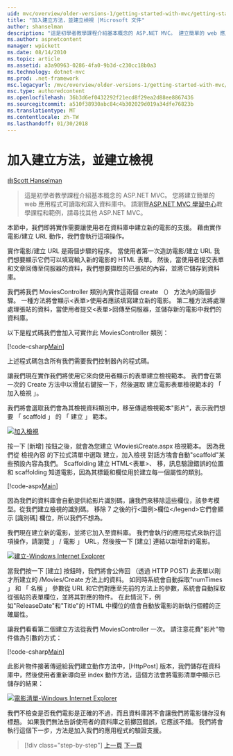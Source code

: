 ```yaml
---
uid: mvc/overview/older-versions-1/getting-started-with-mvc/getting-started-with-mvc-part6
title: "加入建立方法，並建立檢視 |Microsoft 文件"
author: shanselman
description: "這是初學者教學課程介紹基本概念的 ASP.NET MVC。 建立簡單的 web 應用程式可讀取和寫入資料庫中。"
ms.author: aspnetcontent
manager: wpickett
ms.date: 08/14/2010
ms.topic: article
ms.assetid: a3a90963-0286-4fa0-9b3d-c230cc18b0a3
ms.technology: dotnet-mvc
ms.prod: .net-framework
msc.legacyurl: /mvc/overview/older-versions-1/getting-started-with-mvc/getting-started-with-mvc-part6
msc.type: authoredcontent
ms.openlocfilehash: 36b3d6ef0432292f21ecd8f29ea2d88ee8867436
ms.sourcegitcommit: a510f38930abc84c4b302029d019a34dfe76823b
ms.translationtype: MT
ms.contentlocale: zh-TW
ms.lasthandoff: 01/30/2018
---
```

<a name="adding-a-create-method-and-create-view"></a>加入建立方法，並建立檢視
====================
由[Scott Hanselman](https://github.com/shanselman)

> 這是初學者教學課程介紹基本概念的 ASP.NET MVC。 您將建立簡單的 web 應用程式可讀取和寫入資料庫中。 請瀏覽[ASP.NET MVC 學習中心](../../../index.md)教學課程和範例，請尋找其他 ASP.NET MVC。


本節中，我們即將實作需要讓使用者在資料庫中建立新的電影的支援。 藉由實作電影/建立 URL 動作，我們會執行這項操作。

實作電影/建立 URL 是兩個步驟的程序。 當使用者第一次造訪電影/建立 URL 我們想要顯示它們可以填寫輸入新的電影的 HTML 表單。 然後，當使用者提交表單和文章回傳至伺服器的資料，我們想要擷取的已張貼的內容，並將它儲存到資料庫。

我們將我們 MoviesController 類別內實作這兩個 create （） 方法內的兩個步驟。 一種方法將會顯示&lt;表單&gt;使用者應該填寫建立新的電影。 第二種方法將處理處理張貼的資料，當使用者提交&lt;表單&gt;回傳至伺服器，並儲存新的電影中我們的資料庫。

以下是程式碼我們會加入可實作此 MoviesController 類別：

[!code-csharp[Main](getting-started-with-mvc-part6/samples/sample1.cs)]

上述程式碼包含所有我們需要我們控制器內的程式碼。

讓我們現在實作我們將使用它來向使用者顯示的表單建立檢視範本。 我們會在第一次的 Create 方法中以滑鼠右鍵按一下，然後選取 建立電影表單檢視範本的 「 加入檢視 」。

我們將會選取我們會為其檢視資料類別中，移至傳遞檢視範本"影片"，表示我們想要 「 scaffold 」 的 「 建立 」 範本。

[![加入檢視](getting-started-with-mvc-part6/_static/image2.png)](getting-started-with-mvc-part6/_static/image1.png)

按一下 [新增] 按鈕之後，就會為您建立 \Movies\Create.aspx 檢視範本。 因為我們從 檢視內容 的下拉式清單中選取 建立，加入檢視 對話方塊會自動"scaffold"某些預設內容為我們。 Scaffolding 建立 HTML&lt;表單&gt;、 移，訊息驗證錯誤的位置和 scaffolding 知道電影，因為其標籤和欄位用於建立每一個屬性的類別。

[!code-aspx[Main](getting-started-with-mvc-part6/samples/sample2.aspx)]

因為我們的資料庫會自動提供給影片識別碼，讓我們來移除這些欄位，該參考模型。從我們建立檢視的識別碼。 移除 7 之後的行&lt;圖例&gt;欄位&lt;/legend&gt;它們會顯示 [識別碼] 欄位，所以我們不想為。

我們現在建立新的電影，並將它加入至資料庫。 我們會執行的應用程式來執行這項操作，請瀏覽 」 / 電影 」 URL，然後按一下 [建立] 連結以新增新的電影。

[![建立-Windows Internet Explorer](getting-started-with-mvc-part6/_static/image4.png)](getting-started-with-mvc-part6/_static/image3.png)

當我們按一下 [建立] 按鈕時，我們將會公佈回 （透過 HTTP POST) 此表單以剛才所建立的 /Movies/Create 方法上的資料。 如同時系統會自動採取"numTimes 」 和 「 名稱 」 參數從 URL 和它們對應至先前的方法上的參數，系統會自動採取從張貼的表單欄位，並將其對應的物件。 在此情況下，例如"ReleaseDate"和"Title"的 HTML 中欄位的值會自動放電影的新執行個體的正確屬性。

讓我們看看第二個建立方法從我們 MoviesController 一次。 請注意花費"影片"物件做為引數的方式：

[!code-csharp[Main](getting-started-with-mvc-part6/samples/sample3.cs)]

此影片物件接著傳遞給我們建立動作方法中，[HttpPost] 版本，我們儲存在資料庫中，然後使用者重新導向至 index 動作方法，這個方法會將電影清單中顯示已儲存的結果：

[![電影清單-Windows Internet Explorer](getting-started-with-mvc-part6/_static/image6.png)](getting-started-with-mvc-part6/_static/image5.png)

我們不檢查是否我們電影是正確的不過，而且資料庫將不會讓我們將電影儲存沒有標題。 如果我們無法告訴使用者的資料庫之前擲回錯誤，它應該不錯。 我們將會執行這個下一步，方法是加入我們的應用程式的驗證支援。

>[!div class="step-by-step"]
[上一頁](getting-started-with-mvc-part5.md)
[下一頁](getting-started-with-mvc-part7.md)
